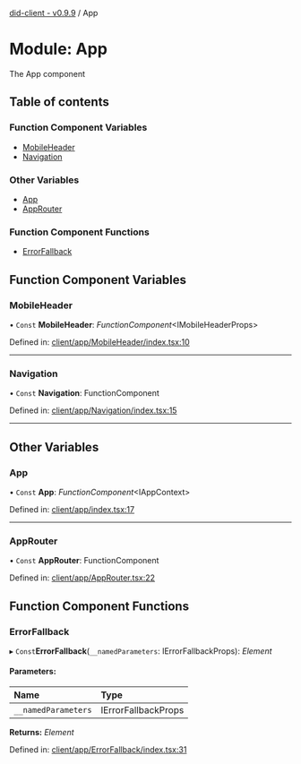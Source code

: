 [did-client - v0.9.9](../README.md) / App

# Module: App

The App component

## Table of contents

### Function Component Variables

- [MobileHeader](app.md#mobileheader)
- [Navigation](app.md#navigation)

### Other Variables

- [App](app.md#app)
- [AppRouter](app.md#approuter)

### Function Component Functions

- [ErrorFallback](app.md#errorfallback)

## Function Component Variables

### MobileHeader

• `Const` **MobileHeader**: *FunctionComponent*<IMobileHeaderProps\>

Defined in: [client/app/MobileHeader/index.tsx:10](https://github.com/Puzzlepart/did/blob/dev/client/app/MobileHeader/index.tsx#L10)

___

### Navigation

• `Const` **Navigation**: FunctionComponent

Defined in: [client/app/Navigation/index.tsx:15](https://github.com/Puzzlepart/did/blob/dev/client/app/Navigation/index.tsx#L15)

___

## Other Variables

### App

• `Const` **App**: *FunctionComponent*<IAppContext\>

Defined in: [client/app/index.tsx:17](https://github.com/Puzzlepart/did/blob/dev/client/app/index.tsx#L17)

___

### AppRouter

• `Const` **AppRouter**: FunctionComponent

Defined in: [client/app/AppRouter.tsx:22](https://github.com/Puzzlepart/did/blob/dev/client/app/AppRouter.tsx#L22)

## Function Component Functions

### ErrorFallback

▸ `Const`**ErrorFallback**(`__namedParameters`: IErrorFallbackProps): *Element*

#### Parameters:

Name | Type |
:------ | :------ |
`__namedParameters` | IErrorFallbackProps |

**Returns:** *Element*

Defined in: [client/app/ErrorFallback/index.tsx:31](https://github.com/Puzzlepart/did/blob/dev/client/app/ErrorFallback/index.tsx#L31)
